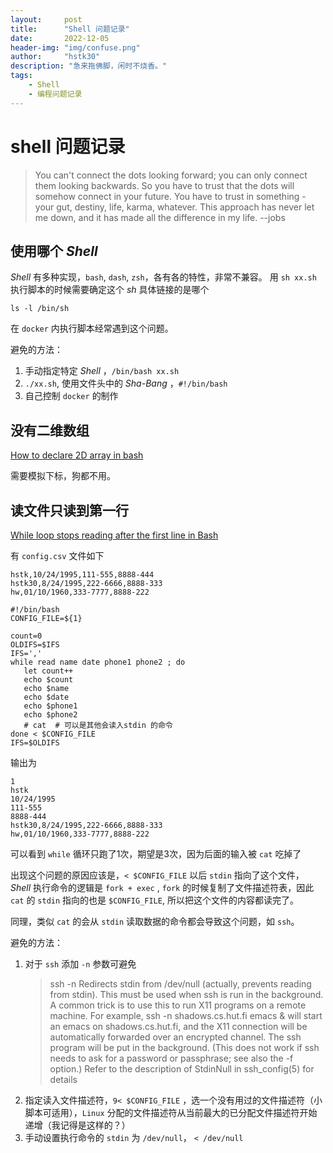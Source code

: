 ```yaml
---
layout:     post
title:      "Shell 问题记录"
date:       2022-12-05
header-img: "img/confuse.png"
author:     "hstk30"
description: "急来拖佛脚，闲时不烧香。"
tags:
    - Shell
    - 编程问题记录
---
```


# shell 问题记录

> You can't connect the dots looking forward; you can only connect them looking backwards. 
> So you have to trust that the dots will somehow connect in your future.
> You have to trust in something - your gut, destiny, life, karma, whatever. 
> This approach has never let me down, and it has made all the difference in my life.
> --jobs


## 使用哪个 *Shell*

*Shell* 有多种实现，`bash`, `dash`, `zsh`，各有各的特性，非常不兼容。
用 `sh xx.sh` 执行脚本的时候需要确定这个 *sh* 具体链接的是哪个

```
ls -l /bin/sh
```

在 `docker` 内执行脚本经常遇到这个问题。

避免的方法：

1. 手动指定特定 *Shell* ，`/bin/bash xx.sh`
2. `./xx.sh`, 使用文件头中的 *Sha-Bang* ，`#!/bin/bash`
3. 自己控制 `docker` 的制作


## 没有二维数组

[How to declare 2D array in bash](https://stackoverflow.com/questions/16487258/how-to-declare-2d-array-in-bash)

需要模拟下标，狗都不用。


## 读文件只读到第一行

[While loop stops reading after the first line in Bash](https://stackoverflow.com/questions/13800225/while-loop-stops-reading-after-the-first-line-in-bash)

有 `config.csv` 文件如下

```
hstk,10/24/1995,111-555,8888-444
hstk30,8/24/1995,222-6666,8888-333
hw,01/10/1960,333-7777,8888-222
```

```
#!/bin/bash
CONFIG_FILE=${1}

count=0
OLDIFS=$IFS
IFS=','
while read name date phone1 phone2 ; do
   let count++
   echo $count
   echo $name
   echo $date
   echo $phone1
   echo $phone2
   # cat  # 可以是其他会读入stdin 的命令
done < $CONFIG_FILE
IFS=$OLDIFS
```

输出为

```
1
hstk
10/24/1995
111-555
8888-444
hstk30,8/24/1995,222-6666,8888-333
hw,01/10/1960,333-7777,8888-222
```

可以看到 `while` 循环只跑了1次，期望是3次，因为后面的输入被 `cat` 吃掉了

出现这个问题的原因应该是，`< $CONFIG_FILE` 以后 `stdin` 指向了这个文件， *Shell* 执行命令的逻辑是 `fork + exec` , `fork` 的时候复制了文件描述符表，因此 `cat` 的 `stdin` 指向的也是 `$CONFIG_FILE`, 所以把这个文件的内容都读完了。

同理，类似 `cat` 的会从 `stdin` 读取数据的命令都会导致这个问题，如 `ssh`。

避免的方法：
1. 对于 `ssh` 添加 `-n` 参数可避免 
    > ssh -n      Redirects stdin from /dev/null (actually, prevents reading from stdin).  This must be used when ssh is run in the background.  A common trick is to use this to run X11 programs on a remote machine.  For example, ssh -n shadows.cs.hut.fi emacs & will start an emacs on shadows.cs.hut.fi, and the X11 connection will be automatically forwarded over an encrypted channel.  The ssh program will be put in the background.  (This does not work if ssh needs to ask for a password or passphrase; see also the -f option.)  Refer to the description of StdinNull in ssh_config(5) for details
2. 指定读入文件描述符，`9< $CONFIG_FILE` ，选一个没有用过的文件描述符（小脚本可适用），`Linux` 分配的文件描述符从当前最大的已分配文件描述符开始递增（我记得是这样的？）
3. 手动设置执行命令的 `stdin` 为 `/dev/null`， `< /dev/null`


